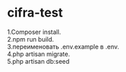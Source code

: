 # cifra-test
1.Composer install.  
2.npm run build.   
3.переименовать .env.example в .env.  
4.php artisan migrate.  
5.php artisan db:seed
